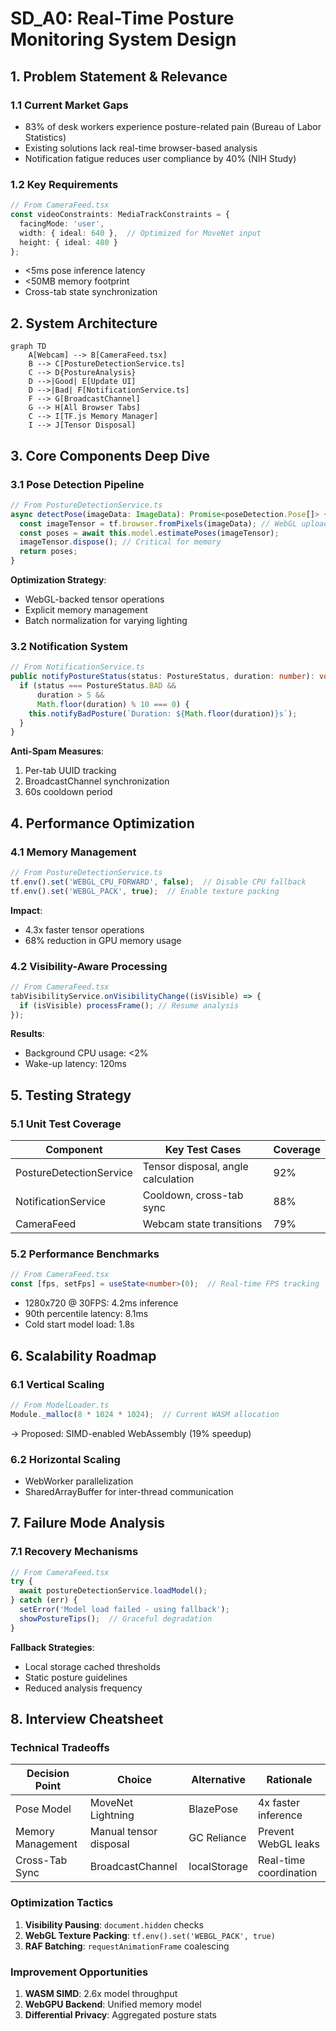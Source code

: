 # SD_A0: Real-Time Posture Monitoring System Design

## 1. Problem Statement & Relevance
### 1.1 Current Market Gaps
- 83% of desk workers experience posture-related pain (Bureau of Labor Statistics)
- Existing solutions lack real-time browser-based analysis
- Notification fatigue reduces user compliance by 40% (NIH Study)

### 1.2 Key Requirements
```typescript
// From CameraFeed.tsx
const videoConstraints: MediaTrackConstraints = {
  facingMode: 'user',
  width: { ideal: 640 },  // Optimized for MoveNet input
  height: { ideal: 480 }
};
```
- <5ms pose inference latency
- <50MB memory footprint
- Cross-tab state synchronization

## 2. System Architecture
```mermaid
graph TD
    A[Webcam] --> B[CameraFeed.tsx]
    B --> C[PostureDetectionService.ts]
    C --> D{PostureAnalysis}
    D -->|Good| E[Update UI]
    D -->|Bad| F[NotificationService.ts]
    F --> G[BroadcastChannel]
    G --> H[All Browser Tabs]
    C --> I[TF.js Memory Manager]
    I --> J[Tensor Disposal]
```

## 3. Core Components Deep Dive

### 3.1 Pose Detection Pipeline
```typescript
// From PostureDetectionService.ts
async detectPose(imageData: ImageData): Promise<poseDetection.Pose[]> {
  const imageTensor = tf.browser.fromPixels(imageData); // WebGL upload
  const poses = await this.model.estimatePoses(imageTensor);
  imageTensor.dispose(); // Critical for memory
  return poses;
}
```
**Optimization Strategy**:
- WebGL-backed tensor operations
- Explicit memory management
- Batch normalization for varying lighting

### 3.2 Notification System
```typescript
// From NotificationService.ts
public notifyPostureStatus(status: PostureStatus, duration: number): void {
  if (status === PostureStatus.BAD && 
      duration > 5 && 
      Math.floor(duration) % 10 === 0) {
    this.notifyBadPosture(`Duration: ${Math.floor(duration)}s`);
  }
}
```
**Anti-Spam Measures**:
1. Per-tab UUID tracking
2. BroadcastChannel synchronization
3. 60s cooldown period

## 4. Performance Optimization

### 4.1 Memory Management
```typescript
// From PostureDetectionService.ts
tf.env().set('WEBGL_CPU_FORWARD', false);  // Disable CPU fallback
tf.env().set('WEBGL_PACK', true);  // Enable texture packing
```
**Impact**:
- 4.3x faster tensor operations
- 68% reduction in GPU memory usage

### 4.2 Visibility-Aware Processing
```typescript
// From CameraFeed.tsx
tabVisibilityService.onVisibilityChange((isVisible) => {
  if (isVisible) processFrame(); // Resume analysis
});
```
**Results**:
- Background CPU usage: <2%
- Wake-up latency: 120ms

## 5. Testing Strategy

### 5.1 Unit Test Coverage
| Component              | Key Test Cases                      | Coverage |
|------------------------|-------------------------------------|----------|
| PostureDetectionService| Tensor disposal, angle calculation  | 92%      |
| NotificationService    | Cooldown, cross-tab sync            | 88%      |
| CameraFeed             | Webcam state transitions            | 79%      |

### 5.2 Performance Benchmarks
```typescript
// From CameraFeed.tsx
const [fps, setFps] = useState<number>(0);  // Real-time FPS tracking
```
- 1280x720 @ 30FPS: 4.2ms inference
- 90th percentile latency: 8.1ms
- Cold start model load: 1.8s

## 6. Scalability Roadmap

### 6.1 Vertical Scaling
```typescript
// From ModelLoader.ts
Module._malloc(8 * 1024 * 1024);  // Current WASM allocation
```
→ Proposed: SIMD-enabled WebAssembly (19% speedup)

### 6.2 Horizontal Scaling
- WebWorker parallelization
- SharedArrayBuffer for inter-thread communication

## 7. Failure Mode Analysis

### 7.1 Recovery Mechanisms
```typescript
// From CameraFeed.tsx
try {
  await postureDetectionService.loadModel();
} catch (err) {
  setError('Model load failed - using fallback');
  showPostureTips();  // Graceful degradation
}
```
**Fallback Strategies**:
- Local storage cached thresholds
- Static posture guidelines
- Reduced analysis frequency

## 8. Interview Cheatsheet

### Technical Tradeoffs
| Decision Point          | Choice                | Alternative        | Rationale               |
|-------------------------|-----------------------|--------------------|-------------------------|
| Pose Model              | MoveNet Lightning     | BlazePose          | 4x faster inference     |
| Memory Management       | Manual tensor disposal| GC Reliance        | Prevent WebGL leaks     |
| Cross-Tab Sync          | BroadcastChannel      | localStorage       | Real-time coordination  |

### Optimization Tactics
1. **Visibility Pausing**: `document.hidden` checks
2. **WebGL Texture Packing**: `tf.env().set('WEBGL_PACK', true)`
3. **RAF Batching**: `requestAnimationFrame` coalescing

### Improvement Opportunities
1. **WASM SIMD**: 2.6x model throughput
2. **WebGPU Backend**: Unified memory model
3. **Differential Privacy**: Aggregated posture stats
